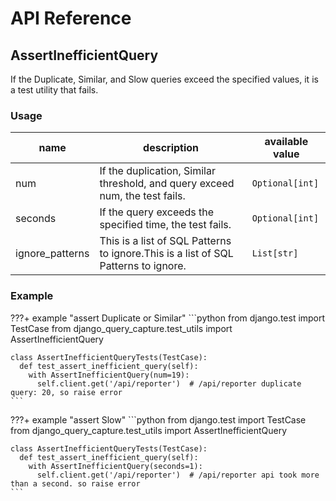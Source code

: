 # API Reference

## AssertInefficientQuery

If the Duplicate, Similar, and Slow queries exceed the specified values, it is a test utility that fails.

### Usage

| name            | description                                                                        | available value                                                |
|-----------------|------------------------------------------------------------------------------------|----------------------------------------------------------------|
| num             | If the duplication, Similar threshold, and query exceed num, the test fails.       | `Optional[int]`                                                          |
| seconds         | If the query exceeds the specified time, the test fails.                           | `Optional[int]`                                                          |
| ignore_patterns | This is a list of SQL Patterns to ignore.This is a list of SQL Patterns to ignore. | `List[str]`                                                    |

### Example

???+ example "assert Duplicate or Similar"
    ```python
    from django.test import TestCase
      from django_query_capture.test_utils import AssertInefficientQuery


    class AssertInefficientQueryTests(TestCase):
      def test_assert_inefficient_query(self):
        with AssertInefficientQuery(num=19):
          self.client.get('/api/reporter')  # /api/reporter duplicate query: 20, so raise error
    ```

???+ example "assert Slow"
    ```python
    from django.test import TestCase
      from django_query_capture.test_utils import AssertInefficientQuery


    class AssertInefficientQueryTests(TestCase):
      def test_assert_inefficient_query(self):
        with AssertInefficientQuery(seconds=1):
          self.client.get('/api/reporter')  # /api/reporter api took more than a second. so raise error
    ```
